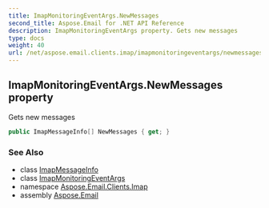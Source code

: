 ```yaml
---
title: ImapMonitoringEventArgs.NewMessages
second_title: Aspose.Email for .NET API Reference
description: ImapMonitoringEventArgs property. Gets new messages
type: docs
weight: 40
url: /net/aspose.email.clients.imap/imapmonitoringeventargs/newmessages/
---
```

## ImapMonitoringEventArgs.NewMessages property

Gets new messages

```csharp
public ImapMessageInfo[] NewMessages { get; }
```

### See Also

* class [ImapMessageInfo](../../imapmessageinfo/)
* class [ImapMonitoringEventArgs](../)
* namespace [Aspose.Email.Clients.Imap](../../imapmonitoringeventargs/)
* assembly [Aspose.Email](../../../)


